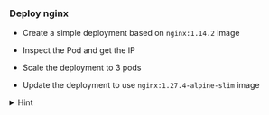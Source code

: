 
### Deploy nginx

* Create a simple deployment based on `nginx:1.14.2` image

* Inspect the Pod and get the IP

* Scale the deployment to 3 pods
 
* Update the deployment to use `nginx:1.27.4-alpine-slim` image

<details>
<summary>Hint</summary>
 Create deployment <code>kubectl  create deployment nginx --image=nginx:1.14.2</code> 
 Get Pods IP <code>kubectl  get po nginx-...  -ojsonpath="{.status.podIP}"</code> 
 Scale deployment <code>kubectl  scale deployment  nginx --replicas 3</code>
 Update deployment image <code>kubectl set image deployments nginx-deploy nginx=nginx:1.27.4-alpine-slim
</details>